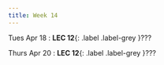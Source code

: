 ```yaml
---
title: Week 14
---
```


Tues Apr 18
: **LEC 12**{: .label .label-grey }???

Thurs Apr 20
: **LEC 12**{: .label .label-grey }???